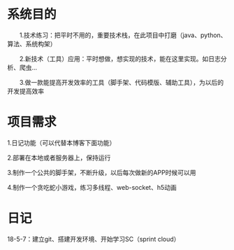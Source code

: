 # 系统目的

　　1.技术练习：把平时不用的，重要技术栈，在此项目中打磨（java、python、算法、系统构架）

　　2.新技术（工具）应用：平时想做，想实现的技术，能在这里实现。如日志分析、爬虫...

　　3.做一款能提高开发效率的工具（脚手架、代码模版、辅助工具），为以后的开发提高效率

 

 

 

# 项目需求
1.日记功能（可以代替本博客下面功能）

2.部署在本地或者服务器上，保持运行

3.制作一个公共的脚手架，不断升级，以后每次做新的APP时候可以用

4.制作一个贪吃蛇小游戏，练习多线程、web-socket、h5动画
 
# 日记

18-5-7：建立git、搭建开发环境、开始学习SC（sprint cloud）
